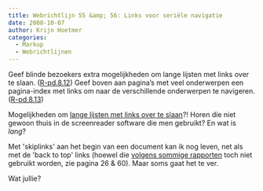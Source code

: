 ```yaml
---
title: Webrichtlijn 55 &amp; 56: Links voor seriële navigatie
date: 2008-10-07
author: Krijn Hoetmer
categories: 
  - Markup
  - Webrichtlijnen
---
```

Geef blinde bezoekers extra mogelijkheden om lange lijsten met links over te slaan. ([R-pd.8.12](http://www.webrichtlijnen.nl/handleiding/ontwikkeling/productie/links-navigatie/seriele-navigatie/#r-pd-8-12)) Geef boven aan pagina’s met veel onderwerpen een pagina-index met links om naar de verschillende onderwerpen te navigeren. ([R-pd.8.13](http://www.webrichtlijnen.nl/handleiding/ontwikkeling/productie/links-navigatie/seriele-navigatie/#r-pd-8-13))

Mogelijkheden om [lange lijsten met links over te slaan](http://www.webrichtlijnen.nl/handleiding/ontwikkeling/productie/links-navigatie/seriele-navigatie/#lange-lijsten-overslaan)?! Horen die niet gewoon thuis in de screenreader software die men gebruikt? En wat is _lang_?

Met 'skiplinks' aan het begin van een document kan ik nog leven, net als met de 'back to top' links (hoewel die [volgens sommige rapporten](http://stijlgids.overheid.nl/actueel/weblog/rapport_usability_onderzoek_stijlgids/) toch niet gebruikt worden, zie pagina 26 & 60). Maar soms gaat het te ver.

Wat jullie?
